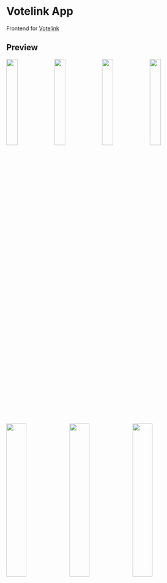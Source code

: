 # Votelink App

Frontend for [Votelink](https://github.com/hitansh-madan/votelink)

## Preview

<p float="left">
  <img src="https://user-images.githubusercontent.com/63235227/111696488-5f2ab280-885a-11eb-8591-9f77f123d6fc.png" width="24%" />
  <img src="https://user-images.githubusercontent.com/63235227/111696540-710c5580-885a-11eb-89b1-192faaf89c8b.png" width="24%" />
  <img src="https://user-images.githubusercontent.com/63235227/111696548-736eaf80-885a-11eb-9e46-003d5399658d.png" width="24%" />
  <img src="https://user-images.githubusercontent.com/63235227/111696551-75387300-885a-11eb-9366-d9e0c10382d8.png" width="24%" />
</p>

<p float="left">
  <img src="https://user-images.githubusercontent.com/63235227/111696557-7669a000-885a-11eb-9809-3b3037434874.png" width="32%" />
  <img src="https://user-images.githubusercontent.com/63235227/111696568-78cbfa00-885a-11eb-8d45-9c59879f3489.png" width="32%" />
  <img src="https://user-images.githubusercontent.com/63235227/111696573-79fd2700-885a-11eb-9de0-77870667181c.png" width="32%" />
</p>
